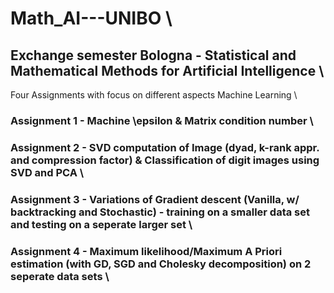 # Math_AI---UNIBO \\
## Exchange semester Bologna - Statistical and Mathematical Methods for Artificial Intelligence \
Four Assignments with focus on different aspects Machine Learning \
### Assignment 1 - Machine \epsilon & Matrix condition number \
### Assignment 2 - SVD computation of Image (dyad, k-rank appr. and compression factor) & Classification of digit images using SVD and PCA \
### Assignment 3 - Variations of Gradient descent (Vanilla, w/ backtracking and Stochastic) - training on a smaller data set and testing on a seperate larger set \
### Assignment 4 - Maximum likelihood/Maximum A Priori estimation (with GD, SGD and Cholesky decomposition) on 2 seperate data sets \

